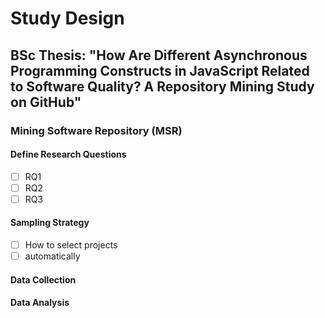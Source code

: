 # Study Design

## BSc Thesis: "How Are Different Asynchronous Programming Constructs in JavaScript Related to Software Quality? A Repository Mining Study on GitHub"

### Mining Software Repository (MSR)

#### Define Research Questions

- [ ] RQ1
- [ ] RQ2
- [ ] RQ3

#### Sampling Strategy

- [ ] How to select projects
- [ ] automatically

#### Data Collection

#### Data Analysis
